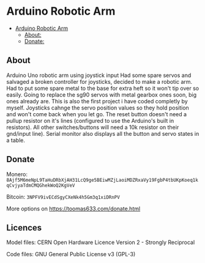 # Arduino Robotic Arm
- [Arduino Robotic Arm](#arduino-robotic-arm)
  * [About:](#about)
  * [Donate:](#donate)


## About
Arduino Uno robotic arm using joystick input
Had some spare servos and salvaged a broken controller for joysticks, decided to make a robotic arm. Had to put some spare metal to the base for extra heft so it won't tip over so easily. Going to replace the sg90 servos with metal gearbox ones soon, big ones already are. This is also the first project i have coded completly by myself. Joysticks cahnge the servo position values so they hold position and won't come back when you let go.
The reset button doesn't need a pullup resistor on it's lines (configured to use the Arduino's built in resistors). All other switches/buttons will need a 10k resistor on their gnd/input line).
Serial monitor also displays all the button and servo states in a table.

## Donate
Monero: `8Ajf5M6meNpL9TaHuDRbXjAH31LcQ9ge5BEiwMZjLaoiMDZRxaVy19FgbP4tbUKpKoeq1kqCvjyaTdmCMQGhekWoQ2KgVeV`

Bitcoin: `3NPFV9ivECdSgyCXeNk4h5Gm3q1xiDRnPV`

More options on https://toomas633.com/donate.html

## Licences
Model files: CERN Open Hardware Licence Version 2 - Strongly Reciprocal

Code files: GNU General Public License v3 (GPL-3)
